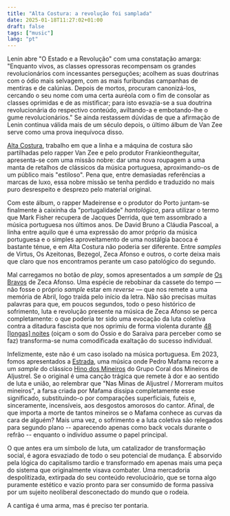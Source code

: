 ```yaml
---
title: "Alta Costura: a revolução foi samplada"
date: 2025-01-18T11:27:02+01:00
draft: false
tags: ["music"]
lang: "pt"
---
```


Lenin abre "O Estado e a Revolução" com uma constatação amarga: "Enquanto vivos, as classes opressoras recompensam os grandes revolucionários com incessantes perseguções; acolhem as suas doutrinas com o ódio mais selvagem, com as mais furibundas campanhas de mentiras e de calúnias. Depois de mortos, procuram canonizá-los, cercando o seu nome com uma certa auréola com o fim de consolar as classes oprimidas e de as mistificar; para isto esvazia-se a sua doutrina revolucionária do respectivo conteúdo, aviltando-a e embotando-lhe o gume revolucionários." Se ainda restassem dúvidas de que a afirmação de Lenin continua válida mais de um século depois, o último álbum de Van Zee serve como uma prova inequívoca disso.

[Alta Costura](https://www.youtube.com/playlist?list=PLyYknuq7e2jZNOGTsye01Ph2dWevmnlwe), trabalho em que a linha e a máquina de costura são partilhadas pelo rapper Van Zee e pelo produtor Frankieontheguitar, apresenta-se com uma missão nobre: dar uma nova roupagem a uma manta de retalhos de clássicos da música portuguesa, aproximando-os de um público mais "estiloso". Pena que, entre demasiadas referências a marcas de luxo, essa nobre missão se tenha perdido e traduzido no mais puro desrespeito e desprezo pelo material original.

Com este álbum, o rapper Madeirense e o produtor do Porto juntam-se finalmente à caixinha da "portugalidade" *hantológica*, para utilizar o termo que Mark Fisher recupera de Jacques Derrida, que tem assombrado a música portuguesa nos últimos anos. De David Bruno a Cláudia Pascoal, a linha entre aquilo que é uma expressão do amor próprio da música portuguesa e o simples aproveitamento de uma nostálgia bacoca é bastante ténue, e em Alta Costura não poderia ser diferente. Entre *samples* de Virtus, Os Azeitonas, Bezegol, Zeca Afonso e outros, o corte deixa mais que claro que nos encontramos perante um caso patológico do segundo.

Mal carregamos no botão de *play*, somos apresentados a um *sample* de [Os Bravos](https://www.youtube.com/watch?v=pYGde3lJOjI) de Zeca Afonso. Uma espécie de rebobinar da cassete do tempo — não fosse o próprio *sample* estar em *reverse* — que nos remete a uma memória de Abril, logo traída pelo início da letra. Não são precisas muitas palavras para que, em poucos segundos, todo o peso histórico de sofrimento, luta e revolução presente na música de Zeca Afonso se perca completamente: o que poderia ter sido uma evocação da luta coletiva contra a ditadura fascista que nos oprimiu de forma violenta durante [48 [longas] noites](https://www.youtube.com/watch?v=kucz-bzkLik&t=2807s) (oiçam o som do Óssio e do Saraiva para perceber como se faz) transforma-se numa comodificada exaltação do sucesso individual.

Infelizmente, este não é um caso isolado na música portuguesa. Em 2023, fomos apresentados a [Estrada](https://www.youtube.com/watch?v=84wNv1tqKhg), uma música onde Pedro Mafama recorre a um *sample* do clássico [Hino dos Mineiros](https://www.youtube.com/watch?v=uG-vzuzGgoI) do Grupo Coral dos Mineiros de Aljustrel. Se o original é uma canção trágica que remete à dor e ao sentido de luta e união, ao relembrar que "Nas Minas de Aljustrel / Morreram muitos mineiros", a farsa criada por Mafama dissipa completamente esse significado, substituindo-o por comparações superficiais, futeis e, sinceramente, incensíveis, aos desgostos amorosos do cantor. Afinal, de que importa a morte de tantos mineiros se o Mafama conhece as curvas da cara de alguém? Mais uma vez, o sofrimento e a luta coletiva são relegados para segundo plano -- aparecendo apenas como back vocals durante o refrão -- enquanto o indivíduo assume o papel principal.

O que antes era um símbolo de luta, um catalizador de transformação social, é agora esvaziado de todo o seu potencial de mudança. É absorvido pela lógica do capitalismo tardio e transformado em apenas mais uma peça do sistema que originalmente visava combater. Uma mercadoria despolitizada, extirpada do seu conteúdo revolucioário, que se torna algo puramente estético e vazio pronto para ser consumido de forma passiva por um sujeito neoliberal desconectado do mundo que o rodeia.

A cantiga é uma arma, mas é preciso ter pontaria.
